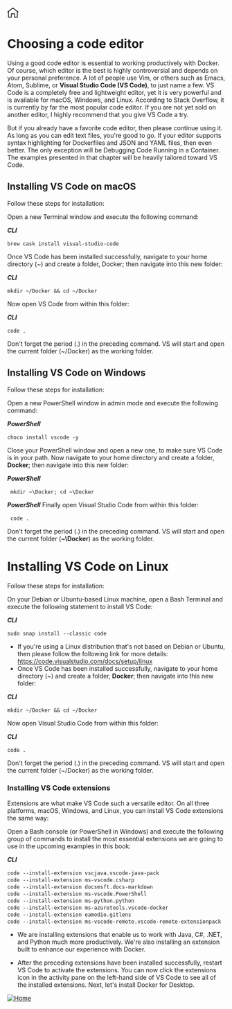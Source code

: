 [![Home](../../img/home.png)](../M-01/README.md)
# Choosing a code editor
Using a good code editor is essential to working productively with Docker. Of course, which editor is the best is highly controversial and depends on your personal preference. A lot of people use Vim, or others such as Emacs, Atom, Sublime, or **Visual Studio Code (VS Code)**, to just name a few. VS Code is a completely free and lightweight editor, yet it is very powerful and is available for macOS, Windows, and Linux. According to Stack Overflow, it is currently by far the most popular code editor. If you are not yet sold on another editor, I highly recommend that you give VS Code a try.

But if you already have a favorite code editor, then please continue using it. As long as you can edit text files, you're good to go. If your editor supports syntax highlighting for Dockerfiles and JSON and YAML files, then even better. The only exception will be  Debugging Code Running in a Container. The examples presented in that chapter will be heavily tailored toward VS Code. 

## Installing VS Code on macOS
Follow these steps for installation:

Open a new Terminal window and execute the following command:

***CLI***
```
brew cask install visual-studio-code
```
Once VS Code has been installed successfully, navigate to your home directory (~) and create a folder, Docker; then navigate into this new folder:

***CLI***
```
mkdir ~/Docker && cd ~/Docker
```
Now open VS Code from within this folder:

***CLI***
```
code .
```
Don't forget the period (.) in the preceding command. VS will start and open the current folder (~/Docker) as the working folder.

## Installing VS Code on Windows
Follow these steps for installation:

Open a new PowerShell window in admin mode and execute the following command:

***PowerShell***
```
choco install vscode -y
```
Close your PowerShell window and open a new one, to make sure VS Code is in your path.
Now navigate to your home directory and create a folder, **Docker**; then navigate into this new folder:

***PowerShell***
```
 mkdir ~\Docker; cd ~\Docker
```
***PowerShell***
Finally open Visual Studio Code from within this folder:
```
 code .
```
Don't forget the period (.) in the preceding command. VS will start and open the current folder (**~\Docker**) as the working folder.

# Installing VS Code on Linux
Follow these steps for installation:

On your Debian or Ubuntu-based Linux machine, open a Bash Terminal and execute the following statement to install VS Code:

***CLI***
``` 
sudo snap install --classic code
```
- If you're using a Linux distribution that's not based on Debian or Ubuntu, then please follow the following link for more details: https://code.visualstudio.com/docs/setup/linux
- Once VS Code has been installed successfully, navigate to your home directory (~) and create a folder, **Docker**; then navigate into this new folder:

***CLI***
```
mkdir ~/Docker && cd ~/Docker
```
Now open Visual Studio Code from within this folder:

***CLI***
```
code .
```
Don't forget the period (.) in the preceding command. VS will start and open the current folder (~/Docker) as the working folder.

### Installing VS Code extensions
Extensions are what make VS Code such a versatile editor. On all three platforms, macOS, Windows, and Linux, you can install VS Code extensions the same way:

Open a Bash console (or PowerShell in Windows) and execute the following group of commands to install the most essential extensions we are going to use in the upcoming examples in this book:

***CLI***
```
code --install-extension vscjava.vscode-java-pack
code --install-extension ms-vscode.csharp
code --install-extension docsmsft.docs-markdown
code --install-extension ms-vscode.PowerShell
code --install-extension ms-python.python
code --install-extension ms-azuretools.vscode-docker
code --install-extension eamodio.gitlens
code --install-extension ms-vscode-remote.vscode-remote-extensionpack
```

- We are installing extensions that enable us to work with Java, C#, .NET, and Python much more productively. We're also installing an extension built to enhance our experience with Docker.

- After the preceding extensions have been installed successfully, restart VS Code to activate the extensions. You can now click the extensions icon in the activity pane on the left-hand side of VS Code to see all of the installed extensions.
Next, let's install Docker for Desktop.

[![Home](../../img/M-01/up.png)](#choosing-a-code-editor)

